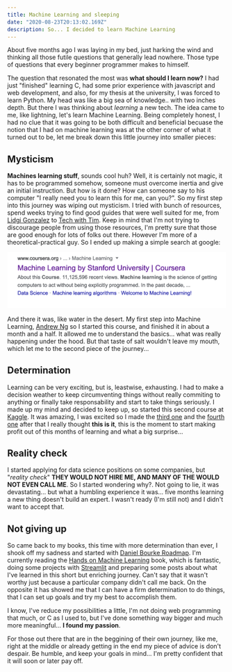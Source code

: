 ```yaml
---
title: Machine Learning and sleeping
date: "2020-08-23T20:13:02.169Z"
description: So... I decided to learn Machine Learning
---
```


About five months ago I was laying in my bed, just harking the wind and thinking all those futile questions that generally lead nowhere. Those type of questions that every beginner programmer makes to himself.

The question that resonated the most was **what should I learn now?** I had just "finished" learning C, had some prior experience with javascript and web development, and also, for my thesis at the university, I was forced to learn Python. My head was like a big sea of knowledge.. with two inches depth. But there I was thinking about _learning_ a new tech. The idea came to me, like lightning, let's learn Machine Learning. Being completely honest, I had no clue that it was going to be both difficult and beneficial becuase the notion that I had on machine learning was at the other corner of what it turned out to be, let me break down this little journey into smaller pieces:

## Mysticism

**Machines learning stuff**, sounds cool huh? Well, it is certainly not magic, it has to be programmed somehow, someone must overcome inertia and give an initial instruction. But how is it done? How can someone say to his computer "I really need you to learn this for me, can you?". So my first step into this journey was wiping out mysticism. I tried with bunch of resources, spend weeks trying to find good guides that were well suited for me, from [Lidgi Gonzalez](https://www.youtube.com/watch?v=4c7oFu36d6k&list=PLJjOveEiVE4Dk48EI7I-67PEleEC5nxc3&index=1) to [Tech with Tim](https://www.youtube.com/watch?v=ujTCoH21GlA&list=PLzMcBGfZo4-mP7qA9cagf68V06sko5otr). Keep in mind that I'm not trying to discourage people from using those resources, I'm pretty sure that those are good enough for lots of folks out there. However I'm more of a theoretical-practical guy. So I ended up making a simple search at google:

![Google Machine Learning](./search.png)

And there it was, like water in the desert. My first step into Machine Learning, [Andrew Ng](https://www.coursera.org/learn/machine-learning) so I started this course, and finished it in about a month and a half. It allowed me to understand the basics... what was really happening under the hood. But that taste of salt wouldn't leave my mouth, which let me to the second piece of the journey...

## Determination

Learning can be very exciting, but is, leastwise, exhausting. I had to make a decision weather to keep circumventing things without really commiting to anything or finally take responsability and start to take things seriously. I made up my mind and decided to keep up, so started this second course at [Kaggle](https://www.kaggle.com/learn/intro-to-machine-learning). It was amazing, I was excited so I made the [third one](https://www.coursera.org/learn/linear-algebra-machine-learning/home/welcome) and the [fourth one](https://www.coursera.org/learn/gcp-big-data-ml-fundamentals-es/home/welcome) after that I really thought **this is it**, this is the moment to start making profit out of this months of learning and what a big surprise...

## Reality check

I started applying for data science positions on some companies, but "_reality check_" **THEY WOULD NOT HIRE ME, AND MANY OF THE WOULD NOT EVEN CALL ME**. So I started wondering why?. Not going to lie, it was devastating... but what a humbling experience it was... five months learning a new thing doesn't build an expert. I wasn't ready (I'm still not) and I didn't want to accept that.

## Not giving up

So came back to my books, this time with more determination than ever, I shook off my sadness and started with [Daniel Bourke Roadmap](https://www.mrdbourke.com/2020-machine-learning-roadmap/). I'm currently reading the [Hands on Machine Learning](https://github.com/yanshengjia/ml-road/blob/master/resources/Hands%20On%20Machine%20Learning%20with%20Scikit%20Learn%20and%20TensorFlow.pdf) book, which is fantastic, doing some projects with [Streamlit](https://www.streamlit.io/) and preparing some posts about what I've learned in this short but enriching journey. Can't say that it wasn't worthy just because a particular company didn't call me back. On the opposite it has showed me that I can have a firm determination to do things, that I can set up goals and try my best to accomplish them.

I know, I've reduce my possibilities a little, I'm not doing web programming that much, or C as I used to, but I've done something way bigger and much more meaningful... **I found my passion**.

For those out there that are in the beggining of their own journey, like me, right at the middle or already getting in the end my piece of advice is don't despair. Be humble, and keep your goals in mind... I'm pretty confident that it will soon or later pay off.
